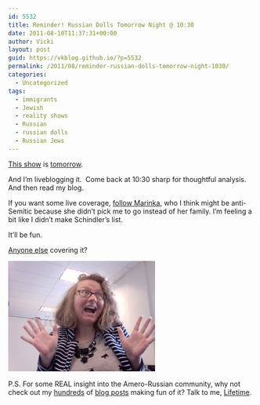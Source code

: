 ```yaml
---
id: 5532
title: Reminder! Russian Dolls Tomorrow Night @ 10:30
date: 2011-08-10T11:37:31+00:00
author: Vicki
layout: post
guid: https://vkblog.github.io/?p=5532
permalink: /2011/08/reminder-russian-dolls-tomorrow-night-1030/
categories:
  - Uncategorized
tags:
  - immigrants
  - Jewish
  - reality shows
  - Russian
  - russian dolls
  - Russian Jews
---
```

<a href="http://blogs.wsj.com/speakeasy/2011/08/09/russian-dolls-i-really-can-see-russia-from-my-house/" target="_blank">This show</a> is [tomorrow](http://nymag.com/daily/entertainment/2011/08/russian_dolls.html).

And I&#8217;m liveblogging it.  Come back at 10:30 sharp for thoughtful analysis. And then read my blog.

If you want some live coverage, [follow Marinka](http://www.motherhoodinnyc.com/who-should-be-my-plus-one), who I think might be anti-Semitic because she didn&#8217;t pick me to go instead of her family. I&#8217;m feeling a bit like I didn&#8217;t make Schindler&#8217;s list.

It&#8217;ll be fun.

<a href="http://www.sheepsheadbites.com/2011/07/kagan-bashes-russian-dolls-brighton-beach-reality-show/" target="_blank">Anyone else</a> covering it?

[<img class="aligncenter size-full wp-image-5539" title="6bf847fe0c13e355a505a42deeccc805" src="https://raw.githubusercontent.com/vkblog/vkblog.github.io/master/public/img/2011/08/6bf847fe0c13e355a505a42deeccc805.gif" alt="" width="300" height="225" />](https://raw.githubusercontent.com/vkblog/vkblog.github.io/master/public/img/2011/08/6bf847fe0c13e355a505a42deeccc805.gif)

P.S. For some REAL insight into the Amero-Russian community, why not check out my <a href="https://vkblog.github.io/tag/russian/" target="_blank">hundreds</a> of <a href="https://vkblog.github.io/tag/russian-jews/" target="_blank">blog posts</a> making fun of it? Talk to me, <a href="https://vkblog.github.io/2010/11/18/skrug/" target="_blank">Lifetime</a>.

&nbsp;

&nbsp;